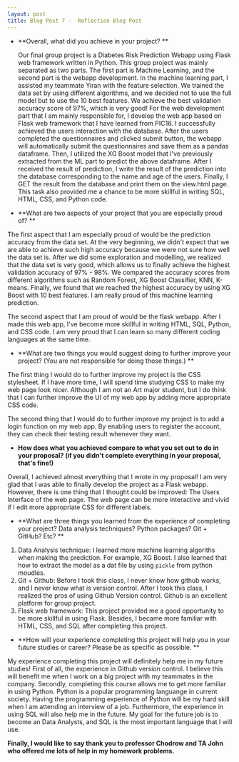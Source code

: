 ```yaml
---
layout: post
title: Blog Post 7 -  Reflection Blog Post
---
```




- **Overall, what did you achieve in your project? **

  
  
  Our final group project is a Diabetes Risk Prediction Webapp using Flask web framework written in Python. This group project was mainly separated as two parts. The first part is Machine Learning, and the second part is the webapp development. In the machine learning part, I assisted my teammate Yiran with the feature selection. We trained the data set by using different algorithms, and we decided not to use the full model but to use the 10 best features. We achieve the best validation accuracy score of 97%, which is very good! For the web development part that I am mainly responsible for, I develop the web app based on Flask web framework that I have learned from PIC16. I successfully achieved the users interaction with the database. After the users completed the questionnaires and clicked submit button, the webapp will automatically submit the questionnaires and save them as a pandas dataframe.  Then, I utilized the XG Boost model that I've previously extracted from the ML part to predict the above dataframe. After I received the result of prediction, I write the result of the prediction  into the database corresponding to the name and age of the users. Finally, I GET the result from the database and print them on the view.html page. This task also provided me a chance to be more skillful in writing SQL, HTML, CSS, and Python code.



- **What are two aspects of your project that you are especially proud of? **

The first aspect that I am especially proud of would be the prediction accuracy from the data set. At the very beginning, we didn't expect that we are able to achieve such high accuracy because we were not sure how well the data set is. After we did some exploration and modelling, we realized that the data set is very good, which allows us to finally achieve the highest validation accuracy of 97% - 98%. We compared the accuracy scores from different algorithms such as Random Forest, XG Boost Classifier, KNN, K-means. Finally, we found that we reached the highest accuracy by using XG Boost with 10 best features. I am really proud of this machine learning prediction.



The second aspect that I am proud of would be the flask webapp. After I made this web app, I've become more skillful in writing HTML, SQL, Python, and CSS code. I am very proud that I can learn so many different  coding languages at the same time.



- **What are two things you would suggest doing to further improve your project? (You are not responsible for doing those things.) **

The first thing I would do to further improve my project is the CSS stylesheet. If I have more time, I will spend time studying CSS to make my web page look nicer. Although I am not an Art major student, but I do think that I can further improve the UI of my web app by adding more appropriate CSS code.



The second thing that I would do to further improve my project is to add a login function on my web app. By enabling users to register the account, they can check their testing result whenever they want. 



- **How does what you achieved compare to what you set out to do in your proposal? (if you didn't complete everything in your proposal, that's fine!)**



Overall, I achieved almost everything that I wrote in my proposal! I am very glad that I was able to finally develop the project as a Flask webapp. However, there is one thing that I thought could be improved: The Users Interface of the web page. The web page can be more interactive and vivid if I edit more appropriate CSS for different labels.



- **What are three things you learned from the experience of completing your project? Data analysis techniques? Python packages? Git + GitHub? Etc? **



1. Data Analysis technique: I learned more machine learning algoriths when making the prediction. For example, XG Boost. I also learned that how to extract the model as a dat file by using `pickle` from python moudles. 
2. Git + Github: Before I took this class, I never know how github works, and I never know what is version control. After I took this class, I realized the pros of using Github Version control. Github is an excellent platform for group project.
3. Flask web framework: This project provided me a good opportunity to be more skillful in using Flask. Besides, I became more familiar with HTML, CSS, and SQL after completing this project.



- **How will your experience completing this project will help you in your future studies or career? Please be as specific as possible. **



My experience completing this project will definitely help me in my future studies! First of all, the experience in Github version control. I believe this will benefit me when I work on a big project with my teammates in the company. Secondly, completing this course allows me to get more familiar in using Python. Python is a popular programming languange in current society. Having the programming experience of Python will be my hard skill when I am attending an interview of a job. Furthermore, the experience in using SQL will also help me in the future. My goal for the future job is to become an Data Analysts, and SQL is the most important language that I will use. 



**Finally, I would like to say thank you to professor Chodrow and TA John who offered me lots of help in my homework problems.**











